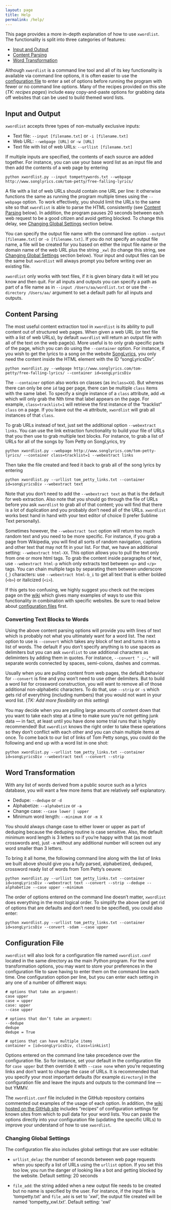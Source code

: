 ```yaml
---
layout: page
title: Help
permalink: /help/
---
```


This page provides a more in-depth explanation of how to use `xwordlist`. The functionality is split into three categories of features:
*  [Input and Output](#input-and-output)
*  [Content Parsing](#content-parsing)
*  [Word Transformation](#word-transformation)

Although `xwordlist` is a command line tool and all of its key functionality is available via command line options, it is often easier to use the [configuration file](#configuration-file) to enter a set of options before running the program with fewer or no command line options. Many of the recipes provided on this site (*TK: recipes pages*) include easy copy-and-paste options for grabbing data off websites that can be used to build themed word lists.

## Input and Output

`xwordlist` accepts three types of non-mutually exclusive inputs:
*  Text file:  `--input [filename.txt]` or `-i [filename.txt]`
*  Web URL:  `--webpage [URL]` or `-w [URL]`
*  Text file with list of web URLs:  `--urllist [filename.txt]`

If multiple inputs are specified, the contents of each source are added together. For instance, you can use your base word list as an input file and then add the contents of a web page by entering

```
python xwordlist.py --input tompettywords.txt --webpage http://www.songlyrics.com/tom-petty/free-falling-lyrics/
```

A file with a list of web URLs should contain one URL per line: it otherwise functions the same as running the program multiple times using the `--webpage` option. To work effectively, you should limit the URLs to the same site so that `xwordlist` is able to parse the HTML consistently (see [Content Parsing](#content-parsing) below).  In addition, the program pauses 20 seconds between each web request to be a good citizen and avoid getting blocked. To change this delay, see [Changing Global Settings](#changing-global-settings) section below.

You can specify the output file name with the command line option `--output [filename.txt]` or `-o [filename.txt]`. If you do not specify an output file name, a file will be created for you based on either the input file name or the domain name of the web URL plus the string `_xwl` (to change this string, see [Changing Global Settings](#changing-global-settings) section below). Your input and output files can be the same but `xwordlist` will always prompt you before writing over an existing file.

`xwordlist` only works with text files, if it is given binary data it will let you know and then quit. For all inputs and outputs you can specify a path as part of a file name as in `--input /Users/aa/wordlist.txt` or use the `--directory /Users/aa/` argument to set a default path for all inputs and outputs.

## Content Parsing

The most useful content extraction tool in `xwordlist` is its ability to pull content out of structured web pages. When given a web URL (or text file with a list of web URLs), by default `xwordlist` will return an output file with all of the text on the web page(s). More useful is to only grab specific parts of the page, which you can do using the `--container` option. For instance, if you wish to get the lyrics to a song on the website [SongLyrics](http://songlyrics.com), you only need the content inside the HTML element with the ID “songLyricsDiv”.

```
python xwordlist.py --webpage http://www.songlyrics.com/tom-petty/free-falling-lyrics/ --container id=songLyricsDiv
```

The `--container` option also works on classes (as in`class=XX`). But whereas there can only be one `id` tag per page, there can be multiple `class` items with the same label. To specify a single instance of a `class` attribute, add `=N` which will only grab the Nth time that label appears on the page. For example, `class=tracklist=1` will retrieve the first instance of the “tracklist” `class` on a page. If you leave out the `=N` attribute, `xwordlist` will grab all instances of that `class`.

To grab URLs instead of text, just set the additional option `--webextract links`. You can use the link extraction functionality to build your file of URLs that you then use to grab multiple text blocks. For instance, to grab a list of URLs for all of the songs by Tom Petty on SongLyrics, try

```
python xwordlist.py --webpage http://www.songlyrics.com/tom-petty-lyrics/ --container class=tracklist=1 --webextract links
```

Then take the file created and feed it back to grab all of the song lyrics by entering
```
python xwordlist.py --urllist tom_petty_links.txt --container id=songLyricsDiv --webextract text
```
Note that you don’t need to add the `--webextract text` as that is the default for web extraction. Also note that you should go through the file of URLs before you ask `xwordlist` to grab all of that content; you will find that there is a lot of duplication and you probably don’t need all of the URLs. `xwordlist` works best hand in hand with your text editor of choice (I prefer Sublime Text personally).

Sometimes however, the `--webextract text` option will return too much random text and you need to be more specific. For instance, if you grab a page from Wikipedia, you will find all sorts of random navigation, captions and other text that may not fit in your list. For that, we have an additional setting: `--webextract html-XX`. This option allows you to pull the text only from one or more html tags. To grab the content inside paragraphs of text, use `--webextract html-p` which only extracts text between `<p>` and `</p>` tags. You can chain multiple tags by separating them between underscore (`_`) characters:  use `--webextract html-b_i` to get all text that is either bolded (`<b>`) or italicized (`<i>`).

If this gets too confusing, we highly suggest you check out the recipes page on the [wiki](https://github.com/aanker/xwordlist/wiki/Recipes) which gives many examples of ways to use this functionality in combination with specific websites. Be sure to read below about [configuration files](#configuration-file) first.

### Converting Text Blocks to Words

Using the above content parsing options will provide you with lines of text which is probably not what you ultimately want for a word list. The next option to use is `--convert` which takes any block of text and turns it into a list of words. The default if you don’t specify anything is to use spaces as delimiters but you can ask `xwordlist` to use additional characters as deliminters by adding them in quotes. For instance, `--convert " ;-,"` will separate words connected by spaces, semi-colons, dashes and commas.

Usually when you are pulling content from web pages, the default behavior for `--convert` is fine and you won’t need to use other delimiters. But to build a word list for crossword construction, you will want to remove all of those additional non-alphabetic characters. To do that, use `--strip` or `-s` which gets rid of everything (including numbers) that you would not want in your word list. (*TK: Add more flexibility on this setting*)

You may decide when you are pulling large amounts of content down that you want to take each step at a time to make sure you’re not getting junk data — in fact, at least until you have done some trial runs that is highly recommended! But `xwordlist` knows the right order to take these operations so they don’t conflict with each other and you can chain multiple items at once. To come back to our list of links of Tom Petty songs, you could do the following and end up with a word list in one shot:

```
python xwordlist.py --urllist tom_petty_links.txt --container id=songLyricsDiv --webextract text --convert --strip
```

## Word Transformation

With any list of words derived from a public source such as a lyrics database, you will want a few more items that are relatively self explanatory.

*  Dedupe:  `--dedupe` or `-d`
*  Alphabetize:  `--alphabetize` or `-a`
*  Change case:  `--case lower | upper`
*  Minimum word length:  `--minimum X` or `-m X`

You should always change case to either lower or upper as part of deduping because the deduping routine is case sensitive. Also, the default minimum word length is 3 letters so if you’re happy with that (as most crosswords are), just `-m` without any additional number will screen out any word smaller than 3 letters.

To bring it all home, the following command line along with the list of links we built above should give you a fully parsed, alphabetized, deduped, crossword ready list of words from Tom Petty’s oeuvre:

```
python xwordlist.py --urllist tom_petty_links.txt --container id=songLyricsDiv --webextract text --convert --strip --dedupe --alphabetize --case upper --minimum
```

The order of options entered on the command line doesn’t matter, `xwordlist` does everything in the most logical order. To simplify the above (and get rid of options that are defaults and don’t need to be specified), you could also enter:

```
python xwordlist.py --urllist tom_petty_links.txt --container id=songLyricsDiv --convert -sdam --case upper 
```

## Configuration File

`xwordlist` will also look for a configuration file named `xwordlist.conf` located in the same directory as the main Python program. For the word transformation options, you may want to store your preferences in the configuration file to save having to enter them on the command line each time. One configuration option per line, but you can enter each setting in any one of a number of different ways:

```
# options that take an argument:
case upper
case = upper
case: upper
--case upper

# options that don’t take an argument:
--dedupe
dedupe
dedupe = True

# options that can have multiple items
container = [id=songLyricsDiv, class=linkList]
```
Options entered on the command line take precedence over the configuration file. So for instance, set your default in the configuration file for `case upper` but then override it with `--case none` when you’re requesting links and don’t want to change the case of URLs. It is recommended that you specify your most important defaults (for example `directory`) in the configuration file and leave the inputs and outputs to the command line — but YMMV.

The `xwordlist.conf` file included in the GitHub repository contains commented out examples of the usage of each option. In addition, the [wiki hosted on the GitHub site](https://github.com/aanker/xwordlist/wiki/Recipes) includes ”recipes“ of configuration settings for known sites from which to pull data for your word lists. You can paste the options directly into your configuration file (updating the specific URLs) to improve your understand of how to use `xwordlist`.

### Changing Global Settings

The configuration file also includes global settings that are user editable:

*  `urllist_delay`:  the number of seconds between web page requests when you specify a list of URLs using the `urllist` option. If you set this too low, you run the danger of looking like a bot and getting blocked by the website. Default setting: 20 seconds

*  `file_add`:  the string added when a new output file needs to be created but no name is specified by the user. For instance, if the input file is 'tompetty.txt' and `file_add` is set to 'xwl', the output file created will be named 'tompetty_xwl.txt'. Default setting: 'xwl'
